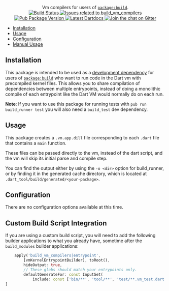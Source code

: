<p align="center">
  Vm compilers for users of <a href="https://pub.dev/packages/build"><code>package:build</code></a>.
  <br>
  <a href="https://travis-ci.org/dart-lang/build">
    <img src="https://travis-ci.org/dart-lang/build.svg?branch=master" alt="Build Status" />
  </a>
  <a href="https://github.com/dart-lang/build/labels/package%3A%20build_vm_compilers">
    <img src="https://img.shields.io/github/issues-raw/dart-lang/build/package%3A%20build_vm_compilers.svg" alt="Issues related to build_vm_compilers" />
  </a>
  <a href="https://pub.dev/packages/build_vm_compilers">
    <img src="https://img.shields.io/pub/v/build_vm_compilers.svg" alt="Pub Package Version" />
  </a>
  <a href="https://pub.dev/documentation/build_vm_compilers/latest">
    <img src="https://img.shields.io/badge/dartdocs-latest-blue.svg" alt="Latest Dartdocs" />
  </a>
  <a href="https://gitter.im/dart-lang/build">
    <img src="https://badges.gitter.im/dart-lang/build.svg" alt="Join the chat on Gitter" />
  </a>
</p>

* [Installation](#installation)
* [Usage](#usage)
* [Configuration](#configuration)
* [Manual Usage](#manual-usage)

## Installation

This package is intended to be used as a [development dependency][] for users
of [`package:build`][] who want to run code in the Dart vm with precompiled
kernel files. This allows you to share compilation of dependencies between
multiple entrypoints, instead of doing a monolithic compile of each entrypoint
like the Dart VM would normally do on each run.

**Note**: If you want to use this package for running tests with
`pub run build_runner test` you will also need a `build_test` dev dependency.

## Usage

This package creates a `.vm.app.dill` file corresponding to each `.dart` file
that contains a `main` function.

These files can be passed directly to the vm, instead of the dart script, and
the vm will skip its initial parse and compile step.

You can find the output either by using the `-o <dir>` option for build_runner,
or by finding it in the generated cache directory, which is located at
`.dart_tool/build/generated/<your-package>`.

## Configuration

There are no configuration options available at this time.

## Custom Build Script Integration

If you are using a custom build script, you will need to add the following
builder applications to what you already have, sometime after the
`build_modules` builder applications:

```dart
    apply('build_vm_compilers|entrypoint',
        [vmKernelEntrypointBuilder], toRoot(),
        hideOutput: true,
        // These globs should match your entrypoints only.
        defaultGenerateFor: const InputSet(
            include: const ['bin/**', 'tool/**', 'test/**.vm_test.dart'])),
]
```

[development dependency]: https://dart.dev/tools/pub/dependencies#dev-dependencies
[`package:build`]: https://pub.dev/packages/build

